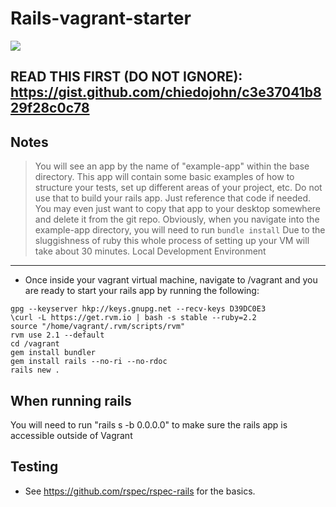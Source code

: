Rails-vagrant-starter
=========
<img src="https://travis-ci.org/chiedojohn/rails-starter.svg?branch=master" />

READ THIS FIRST (DO NOT IGNORE): https://gist.github.com/chiedojohn/c3e37041b829f28c0c78
----------

Notes
----------
> You will see an app by the name of "example-app" within the base directory. This app will contain some basic examples of how to structure your tests, set up different areas of your project, etc. Do not use that to build your rails app. Just reference that code if needed. You may even just want to copy that app to your desktop somewhere and delete it from the git repo. Obviously, when you navigate into the example-app directory, you will need to run ```bundle install```
> Due to the sluggishness of ruby this whole process of setting up your VM will take about 30 minutes.
Local Development Environment
----------
- Once inside your vagrant virtual machine, navigate to /vagrant and you are ready to start your rails app by running the following:

```
gpg --keyserver hkp://keys.gnupg.net --recv-keys D39DC0E3
\curl -L https://get.rvm.io | bash -s stable --ruby=2.2
source "/home/vagrant/.rvm/scripts/rvm"
rvm use 2.1 --default
cd /vagrant
gem install bundler
gem install rails --no-ri --no-rdoc
rails new .
```

When running rails
-----------
You will need to run "rails s -b 0.0.0.0" to make sure the rails app is accessible outside of Vagrant

Testing
-----------
- See https://github.com/rspec/rspec-rails for the basics.
